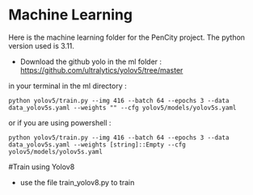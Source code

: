 # Machine Learning

Here is the machine learning folder for the PenCity project. The python version used is 3.11.

- Download the github yolo in the ml folder : https://github.com/ultralytics/yolov5/tree/master

in your terminal in the ml directory : 

```
python yolov5/train.py --img 416 --batch 64 --epochs 3 --data data_yolov5s.yaml --weights "" --cfg yolov5/models/yolov5s.yaml
```

or if you are using powershell : 
```
python yolov5/train.py --img 416 --batch 64 --epochs 3 --data data_yolov5s.yaml --weights [string]::Empty --cfg yolov5/models/yolov5s.yaml
```

#Train using Yolov8 
 - use the file train_yolov8.py to train
